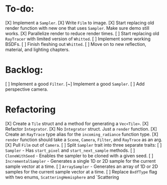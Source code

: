 # To-do:

[X] Implement a `Sampler`.
[X] Write `Film` to image.
[X] Start replacing old render function with new one that uses `Sampler`. Make sure demo still works.
[X] Parallelize render to reduce render times.
[ ] Start replacing old `RayTracer` with limited version of `Whitted`.
    [ ] Implement some working BSDFs.
[ ] Finish fleshing out `Whitted`.
[ ] Move on to new reflection, material, and lighting chapters.

# Backlog:

[ ] Implement a good `Filter`.
[~] Implement a good `Sampler`.
[ ] Add perspective camera.

# Refactoring

[X] Create a `Tile` struct and a method for generating a `Vec<Tile>`.
[X] Refactor `Integrator`.
    [X] No `Integrator` struct. Just a `render` function.
    [X] Create an `RayTrace` type alias for the `incoming_radiance` function type.
    [X] `render` function should take a `Scene`, `Camera`, `Filter`, and `RayTrace` as an arg.
[X] Pull `Film` out of `Camera`.
[ ] Split `Sampler` trait into three separate traits:
    [ ] `Sampler` - Has `start_pixel` and `start_next_sample` methods.
    [ ] `CloneWithSeed` - Enables the sampler to be cloned with a given seed.
    [ ] `IncrementalSampler` - Generates a single 1D or 2D sample for the current sample vector at a time.
    [ ] `ArraySampler` - Generates an array of 1D or 2D samples for the current sample vector at a time.
[ ] Replace `BxdfType` flag with two enums, `ScatteringHemisphere` and `Scattering